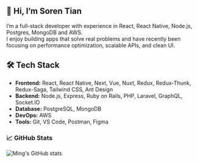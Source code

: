 ## 👋 Hi, I’m Soren Tian

I’m a full-stack developer with experience in React, React Native, Node.js, Postgres, MongoDB and AWS.  
I enjoy building apps that solve real problems and have recently been focusing on performance optimization, scalable APIs, and clean UI.

## 🛠 Tech Stack
- **Frontend:** React, React Native, Next, Vue, Nuxt, Redux, Redux-Thunk, Redux-Saga, Tailwind CSS, Ant Design
- **Backend:** Node.js, Express, Ruby on Rails, PHP, Laravel, GraphQL, Socket.IO
- **Database:** PostgreSQL, MongoDB 
- **DevOps:** AWS
- **Tools:** Git, VS Code, Postman, Figma

### 📈 GitHub Stats
![Ming's GitHub stats](https://github-readme-stats.vercel.app/api?username=your-github-username&show_icons=true&theme=default)
